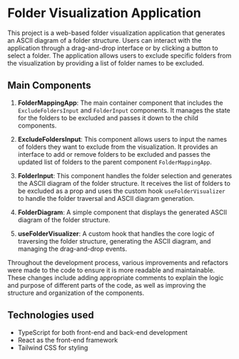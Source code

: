 # Folder Visualization Application

This project is a web-based folder visualization application that generates an ASCII diagram of a folder structure. Users can interact with the application through a drag-and-drop interface or by clicking a button to select a folder. The application allows users to exclude specific folders from the visualization by providing a list of folder names to be excluded.

## Main Components

1. **FolderMappingApp**: The main container component that includes the `ExcludeFoldersInput` and `FolderInput` components. It manages the state for the folders to be excluded and passes it down to the child components.

2. **ExcludeFoldersInput**: This component allows users to input the names of folders they want to exclude from the visualization. It provides an interface to add or remove folders to be excluded and passes the updated list of folders to the parent component `FolderMappingApp`.

3. **FolderInput**: This component handles the folder selection and generates the ASCII diagram of the folder structure. It receives the list of folders to be excluded as a prop and uses the custom hook `useFolderVisualizer` to handle the folder traversal and ASCII diagram generation.

4. **FolderDiagram**: A simple component that displays the generated ASCII diagram of the folder structure.

5. **useFolderVisualizer**: A custom hook that handles the core logic of traversing the folder structure, generating the ASCII diagram, and managing the drag-and-drop events.

Throughout the development process, various improvements and refactors were made to the code to ensure it is more readable and maintainable. These changes include adding appropriate comments to explain the logic and purpose of different parts of the code, as well as improving the structure and organization of the components.

## Technologies used

- TypeScript for both front-end and back-end development
- React as the front-end framework
- Tailwind CSS for styling

